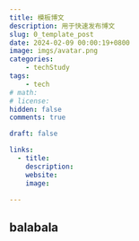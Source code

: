 ```yaml
---
title: 模板博文
description: 用于快速发布博文
slug: 0_template_post
date: 2024-02-09 00:00:19+0800
image: imgs/avatar.png
categories:
    - techStudy
tags:
    - tech
# math: 
# license: 
hidden: false
comments: true

draft: false

links:
  - title: 
    description: 
    website: 
    image: 

---
```


## balabala
